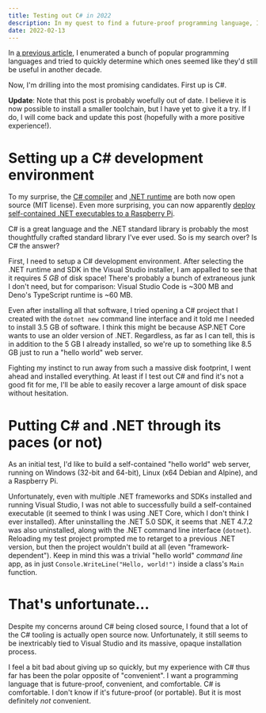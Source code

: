 ```yaml
---
title: Testing out C# in 2022
description: In my quest to find a future-proof programming language, I'm investigating C#.
date: 2022-02-13
---
```

In [a previous article](future-proof-languages.md), I enumerated a bunch of popular programming languages and tried to quickly determine which ones seemed like they'd still be useful in another decade.

Now, I'm drilling into the most promising candidates. First up is C#.

**Update**: Note that this post is probably woefully out of date. I believe it is now possible to install a smaller toolchain, but I have yet to give it a try. If I do, I will come back and update this post (hopefully with a more positive experience!).

# Setting up a C# development environment
To my surprise, the [C# compiler](https://github.com/dotnet/roslyn) and [.NET runtime](https://github.com/dotnet/runtime) are both now open source (MIT license). Even more surprising, you can now apparently [deploy self-contained .NET executables to a Raspberry Pi](https://docs.microsoft.com/en-us/dotnet/iot/deployment).

C# is a great language and the .NET standard library is probably the most thoughtfully crafted standard library I've ever used. So is my search over? Is C# the answer?

First, I need to setup a C# development environment. After selecting the .NET runtime and SDK in the Visual Studio installer, I am appalled to see that it requires *5 GB* of disk space! There's probably a bunch of extraneous junk I don't need, but for comparison: Visual Studio Code is ~300 MB and Deno's TypeScript runtime is ~60 MB.

Even after installing all that software, I tried opening a C# project that I created with the `dotnet new` command line interface and it told me I needed to install 3.5 GB of software. I think this might be because ASP.NET Core wants to use an older version of .NET. Regardless, as far as I can tell, this is in addition to the 5 GB I already installed, so we're up to something like 8.5 GB just to run a "hello world" web server.

Fighting my instinct to run away from such a massive disk footprint, I went ahead and installed everything. At least if I test out C# and find it's not a good fit for me, I'll be able to easily recover a large amount of disk space without hesitation.

# Putting C# and .NET through its paces (or not)
As an initial test, I'd like to build a self-contained "hello world" web server, running on Windows (32-bit and 64-bit), Linux (x64 Debian and Alpine), and a Raspberry Pi.

Unfortunately, even with multiple .NET frameworks and SDKs installed and running Visual Studio, I was not able to successfully build a self-contained executable (it seemed to think I was using .NET Core, which I don't think I ever installed). After uninstalling the .NET 5.0 SDK, it seems that .NET 4.7.2 was also uninstalled, along with the .NET command line interface (`dotnet`). Reloading my test project prompted me to retarget to a previous .NET version, but then the project wouldn't build at all (even "framework-dependent"). Keep in mind this was a trivial "hello world" *command line* app, as in just `Console.WriteLine("Hello, world!")` inside a class's `Main` function.

# That's unfortunate...
Despite my concerns around C# being closed source, I found that a lot of the C# tooling is actually open source now. Unfortunately, it still seems to be inextricably tied to Visual Studio and its massive, opaque installation process.

I feel a bit bad about giving up so quickly, but my experience with C# thus far has been the polar opposite of "convenient". I want a programming language that is future-proof, convenient, and comfortable. C# is comfortable. I don't know if it's future-proof (or portable). But it is most definitely *not* convenient.
